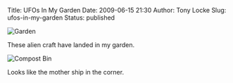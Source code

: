 Title: UFOs In My Garden
Date: 2009-06-15 21:30
Author: Tony Locke
Slug: ufos-in-my-garden
Status: published

![Garden]({static}/images/2009/2009-06-15_20_13_40.jpg)  

These alien craft have landed in my garden.  

![Compost Bin]({static}/images/2009/2009-06-15_20_13_57.jpg)  

Looks like the mother ship in the corner.
